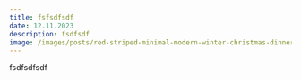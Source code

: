 ```yaml
---
title: fsfsdfsdf
date: 12.11.2023
description: fsdfsdf
image: /images/posts/red-striped-minimal-modern-winter-christmas-dinner-flyer.png
---
```

fsdfsdfsdf
